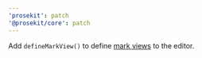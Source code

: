 ```yaml
---
'prosekit': patch
'@prosekit/core': patch
---
```


Add `defineMarkView()` to define [mark views](https://prosemirror.net/docs/ref/#view.MarkView) to the editor.
